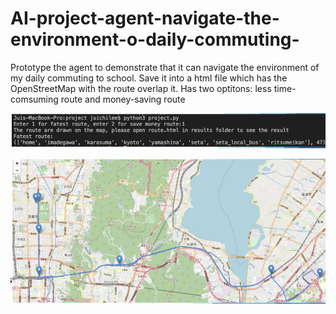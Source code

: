 # AI-project-agent-navigate-the-environment-o-daily-commuting-
Prototype the agent to demonstrate that it can navigate the environment of my daily commuting to school. Save it into a html file which has the OpenStreetMap with the route overlap it. Has two optitons: less time-comsuming route and money-saving route 

![Image description](terminal.png)

![Image description](map.png)
